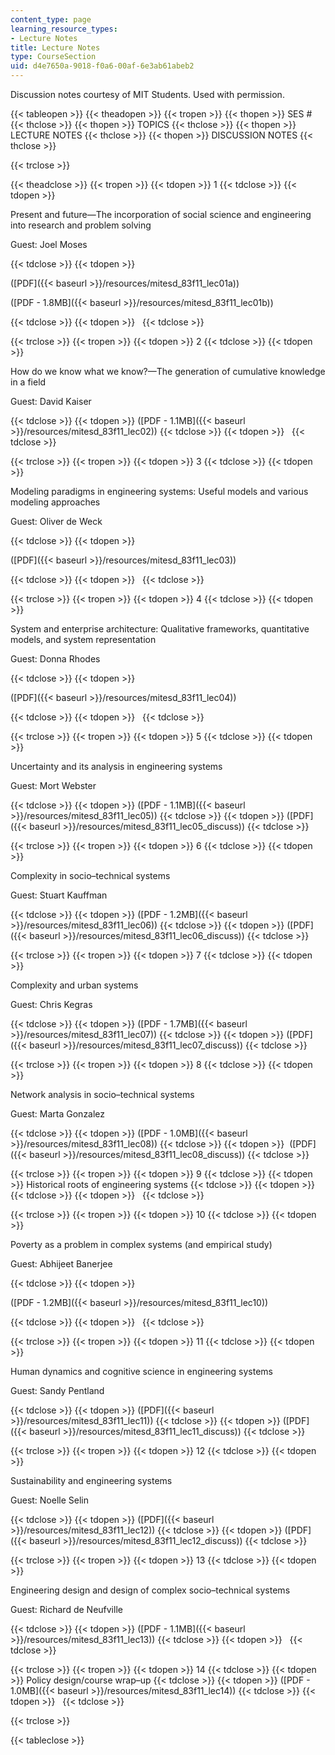 ```yaml
---
content_type: page
learning_resource_types:
- Lecture Notes
title: Lecture Notes
type: CourseSection
uid: d4e7650a-9018-f0a6-00af-6e3ab61abeb2
---
```


Discussion notes courtesy of MIT Students. Used with permission.

{{< tableopen >}}
{{< theadopen >}}
{{< tropen >}}
{{< thopen >}}
SES #
{{< thclose >}}
{{< thopen >}}
TOPICS
{{< thclose >}}
{{< thopen >}}
LECTURE NOTES
{{< thclose >}}
{{< thopen >}}
DISCUSSION NOTES
{{< thclose >}}

{{< trclose >}}

{{< theadclose >}}
{{< tropen >}}
{{< tdopen >}}
1
{{< tdclose >}}
{{< tdopen >}}


Present and future—The incorporation of social science and engineering into research and problem solving

Guest: Joel Moses


{{< tdclose >}}
{{< tdopen >}}


([PDF]({{< baseurl >}}/resources/mitesd_83f11_lec01a))

([PDF - 1.8MB]({{< baseurl >}}/resources/mitesd_83f11_lec01b))


{{< tdclose >}}
{{< tdopen >}}
 
{{< tdclose >}}

{{< trclose >}}
{{< tropen >}}
{{< tdopen >}}
2
{{< tdclose >}}
{{< tdopen >}}


How do we know what we know?—The generation of cumulative knowledge in a field

Guest: David Kaiser


{{< tdclose >}}
{{< tdopen >}}
([PDF - 1.1MB]({{< baseurl >}}/resources/mitesd_83f11_lec02))
{{< tdclose >}}
{{< tdopen >}}
 
{{< tdclose >}}

{{< trclose >}}
{{< tropen >}}
{{< tdopen >}}
3
{{< tdclose >}}
{{< tdopen >}}


Modeling paradigms in engineering systems: Useful models and various modeling approaches

Guest: Oliver de Weck


{{< tdclose >}}
{{< tdopen >}}


([PDF]({{< baseurl >}}/resources/mitesd_83f11_lec03))


{{< tdclose >}}
{{< tdopen >}}
 
{{< tdclose >}}

{{< trclose >}}
{{< tropen >}}
{{< tdopen >}}
4
{{< tdclose >}}
{{< tdopen >}}


System and enterprise architecture: Qualitative frameworks, quantitative models, and system representation

Guest: Donna Rhodes


{{< tdclose >}}
{{< tdopen >}}


([PDF]({{< baseurl >}}/resources/mitesd_83f11_lec04))


{{< tdclose >}}
{{< tdopen >}}
 
{{< tdclose >}}

{{< trclose >}}
{{< tropen >}}
{{< tdopen >}}
5
{{< tdclose >}}
{{< tdopen >}}


Uncertainty and its analysis in engineering systems

Guest: Mort Webster


{{< tdclose >}}
{{< tdopen >}}
([PDF - 1.1MB]({{< baseurl >}}/resources/mitesd_83f11_lec05))
{{< tdclose >}}
{{< tdopen >}}
([PDF]({{< baseurl >}}/resources/mitesd_83f11_lec05_discuss))
{{< tdclose >}}

{{< trclose >}}
{{< tropen >}}
{{< tdopen >}}
6
{{< tdclose >}}
{{< tdopen >}}


Complexity in socio–technical systems

Guest: Stuart Kauffman


{{< tdclose >}}
{{< tdopen >}}
([PDF - 1.2MB]({{< baseurl >}}/resources/mitesd_83f11_lec06))
{{< tdclose >}}
{{< tdopen >}}
([PDF]({{< baseurl >}}/resources/mitesd_83f11_lec06_discuss))
{{< tdclose >}}

{{< trclose >}}
{{< tropen >}}
{{< tdopen >}}
7
{{< tdclose >}}
{{< tdopen >}}


Complexity and urban systems

Guest: Chris Kegras


{{< tdclose >}}
{{< tdopen >}}
([PDF - 1.7MB]({{< baseurl >}}/resources/mitesd_83f11_lec07))
{{< tdclose >}}
{{< tdopen >}}
([PDF]({{< baseurl >}}/resources/mitesd_83f11_lec07_discuss))
{{< tdclose >}}

{{< trclose >}}
{{< tropen >}}
{{< tdopen >}}
8
{{< tdclose >}}
{{< tdopen >}}


Network analysis in socio–technical systems

Guest: Marta Gonzalez


{{< tdclose >}}
{{< tdopen >}}
([PDF - 1.0MB]({{< baseurl >}}/resources/mitesd_83f11_lec08))
{{< tdclose >}}
{{< tdopen >}}
 ([PDF]({{< baseurl >}}/resources/mitesd_83f11_lec08_discuss))
{{< tdclose >}}

{{< trclose >}}
{{< tropen >}}
{{< tdopen >}}
9
{{< tdclose >}}
{{< tdopen >}}
Historical roots of engineering systems
{{< tdclose >}}
{{< tdopen >}}
 
{{< tdclose >}}
{{< tdopen >}}
 
{{< tdclose >}}

{{< trclose >}}
{{< tropen >}}
{{< tdopen >}}
10
{{< tdclose >}}
{{< tdopen >}}


Poverty as a problem in complex systems (and empirical study)

Guest: Abhijeet Banerjee


{{< tdclose >}}
{{< tdopen >}}


([PDF - 1.2MB]({{< baseurl >}}/resources/mitesd_83f11_lec10))


{{< tdclose >}}
{{< tdopen >}}
 
{{< tdclose >}}

{{< trclose >}}
{{< tropen >}}
{{< tdopen >}}
11
{{< tdclose >}}
{{< tdopen >}}


Human dynamics and cognitive science in engineering systems

Guest: Sandy Pentland


{{< tdclose >}}
{{< tdopen >}}
([PDF]({{< baseurl >}}/resources/mitesd_83f11_lec11))
{{< tdclose >}}
{{< tdopen >}}
([PDF]({{< baseurl >}}/resources/mitesd_83f11_lec11_discuss))
{{< tdclose >}}

{{< trclose >}}
{{< tropen >}}
{{< tdopen >}}
12
{{< tdclose >}}
{{< tdopen >}}


Sustainability and engineering systems

Guest: Noelle Selin


{{< tdclose >}}
{{< tdopen >}}
([PDF]({{< baseurl >}}/resources/mitesd_83f11_lec12))
{{< tdclose >}}
{{< tdopen >}}
([PDF]({{< baseurl >}}/resources/mitesd_83f11_lec12_discuss))
{{< tdclose >}}

{{< trclose >}}
{{< tropen >}}
{{< tdopen >}}
13
{{< tdclose >}}
{{< tdopen >}}


Engineering design and design of complex socio–technical systems

Guest: Richard de Neufville


{{< tdclose >}}
{{< tdopen >}}
([PDF - 1.1MB]({{< baseurl >}}/resources/mitesd_83f11_lec13))
{{< tdclose >}}
{{< tdopen >}}
 
{{< tdclose >}}

{{< trclose >}}
{{< tropen >}}
{{< tdopen >}}
14
{{< tdclose >}}
{{< tdopen >}}
Policy design/course wrap–up
{{< tdclose >}}
{{< tdopen >}}
([PDF - 1.0MB]({{< baseurl >}}/resources/mitesd_83f11_lec14))
{{< tdclose >}}
{{< tdopen >}}
 
{{< tdclose >}}

{{< trclose >}}

{{< tableclose >}}